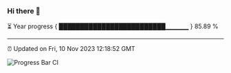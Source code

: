 ### Hi there 👋

⏳ Year progress { █████████████████████████▁▁▁▁▁ } 85.89 %

---

⏰ Updated on Fri, 10 Nov 2023 12:18:52 GMT

![Progress Bar CI](https://github.com/liununu/liununu/workflows/Progress%20Bar%20CI/badge.svg)
